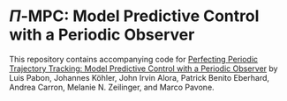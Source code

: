 # $\Pi$-MPC: Model Predictive Control with a Periodic Observer

This repository contains accompanying code for [Perfecting Periodic Trajectory Tracking: Model Predictive Control with a Periodic Observer]() by Luis Pabon, Johannes Köhler, John Irvin Alora, Patrick Benito Eberhard, Andrea Carron, Melanie N. Zeilinger, and Marco Pavone.
